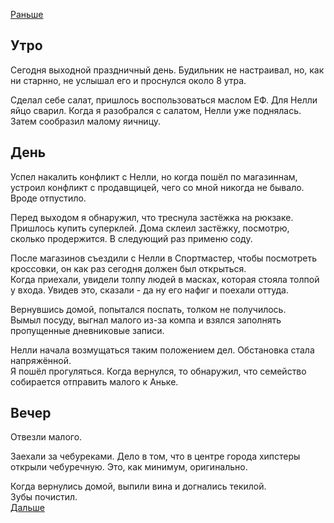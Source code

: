 [Раньше](2020.04.30.md)  
## Утро
Сегодня выходной праздничный день. Будильник не настраивал, но, как ни старнно, не услышал его и проснулся около 8 утра.

Сделал себе салат, пришлось воспользоваться маслом ЕФ. Для Нелли яйцо сварил. Когда я разобрался с салатом, Нелли уже поднялась.  
Затем сообразил малому яичницу.
## День
Успел накалить конфликт с Нелли, но когда пошёл по магазиннам, устроил конфликт с продавщицей, чего со мной никогда не бывало. Вроде отпустило.

Перед выходом я обнаружил, что треснула застёжка на рюкзаке. Пришлось купить суперклей. Дома склеил застёжку, посмотрю, сколько продержится. В следующий раз применю соду.

После магазинов съездили с Нелли в Спортмастер, чтобы посмотреть кроссовки, он как раз сегодня должен был открыться.  
Когда приехали, увидели толпу людей в масках, которая стояла толпой у входа. Увидев это, сказали - да ну его нафиг и поехали оттуда.

Вернувшись домой, попытался поспать, толком не получилось.  
Вымыл посуду, выгнал малого из-за компа и взялся заполнять пропущенные дневниковые записи.

Нелли начала возмущаться таким положением дел. Обстановка стала напряжённой.  
Я пошёл прогуляться. Когда вернулся, то обнаружил, что семейство собирается отправить малого к Аньке.
## Вечер
Отвезли малого.

Заехали за чебуреками. Дело в том, что в центре города хипстеры открыли чебуречную. Это, как минимум, оригинально.

Когда вернулись домой, выпили вина и догнались текилой.  
Зубы почистил.  
[Дальше](2020.05.02.md)